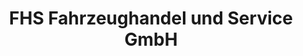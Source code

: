 ---
title: "FHS Fahrzeughandel und Service GmbH"
url: /zella-mehlis/fhs-fahrzeughandel-und-service-gmbh/
shop: Autowerkstatt
---